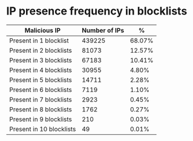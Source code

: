 # IP presence frequency in blocklists
| Malicious IP | Number of IPs | % |
|----|----|----|
| Present in 1 blocklist | 439225 | 68.07% |
| Present in 2 blocklists | 81073 | 12.57% |
| Present in 3 blocklists | 67183 | 10.41% |
| Present in 4 blocklists | 30955 | 4.80% |
| Present in 5 blocklists | 14711 | 2.28% |
| Present in 6 blocklists | 7119 | 1.10% |
| Present in 7 blocklists | 2923 | 0.45% |
| Present in 8 blocklists | 1762 | 0.27% |
| Present in 9 blocklists | 210 | 0.03% |
| Present in 10 blocklists | 49 | 0.01% |
